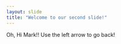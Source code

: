 ```yaml
---
layout: slide
title: "Welcome to our second slide!"
---
```

Oh, Hi Mark!!
Use the left arrow to go back!
